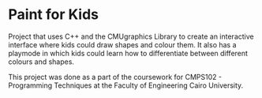# Paint for Kids
Project that uses C++ and the CMUgraphics Library to create an interactive interface where kids could draw shapes and colour them. It also has a playmode in which kids could learn how to differentiate between different colours and shapes.

This project was done as a part of the coursework for CMPS102 - Programming Techniques at the Faculty of Engineering Cairo University.
